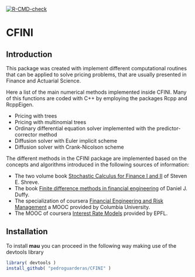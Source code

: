 
<!-- badges: start -->

[![R-CMD-check](https://github.com/pedroguarderas/CFINI/actions/workflows/R-CMD-check.yaml/badge.svg)](https://github.com/pedroguarderas/CFINI/actions/workflows/R-CMD-check.yaml)
<!-- badges: end -->

<!-- README.md is generated from README.Rmd. Please edit that file -->

# CFINI

## Introduction

This package was created with implement different computational routines
that can be applied to solve pricing problems, that are usually
presented in Finance and Actuarial Science.

Here a list of the main numerical methods implemented inside CFINI. Many
of this functions are coded with C++ by employing the packages Rcpp and
RcppEigen.

- Pricing with trees
- Pricing with multinomial trees
- Ordinary differential equation solver implemented with the
  predictor-corrector method
- Diffusion solver with Euler implicit scheme
- Diffusion solver with Crank-Nicolson scheme

The different methods in the CFINI package are implemented based on the
concepts and algorithms introduced in the following sources of
information:

- The two volume book [Stochastic Calculus for Finance I and
  II](https://doi.org/10.1007/978-0-387-22527-2) of Steven E. Shreve.
- The book [Finite difference methods in financial
  engineering](https://www.wiley.com/en-us/Finite+Difference+Methods+in+Financial+Engineering:+A+Partial+Differential+Equati%20on+Approach-p-9781118856482)
  of Daniel J. Duffy.
- The specialization of coursera [Financial Engineering and Risk
  Management](https://www.coursera.org/specializations/financialengineering)
  a MOOC provided by Columbia University.
- The MOOC of coursera [Interest Rate
  Models](https://www.coursera.org/learn/interest-rate-models) provided
  by EPFL.

## Installation

To install **mau** you can proceed in the following way making use of
the devtools library

``` r
library( devtools )
install_github( "pedroguarderas/CFINI" )
```
